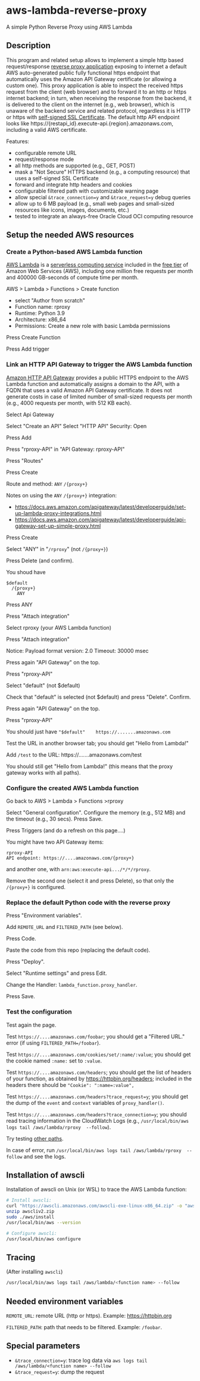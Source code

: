# aws-lambda-reverse-proxy
A simple Python Reverse Proxy using AWS Lambda

## Description

This program and related setup allows to implement a simple http based request/response [reverse proxy application](https://en.wikipedia.org/wiki/Reverse_proxy) exposing to internet a default AWS auto-generated public fully functional https endpoint that automatically uses the Amazon API Gateway certificate (or allowing a custom one). This proxy application is able to inspect the received https request from the client (web browser) and to forward it to an http or https internet backend; in turn, when receiving the response from the backend, it is delivered to the client on the internet (e.g., web browser), which is unaware of the backend service and related protocol, regardless it is HTTP or https with [self-signed SSL Certificate](https://en.wikipedia.org/wiki/Self-signed_certificate). The default http API endpoint looks like https://{restapi_id}.execute-api.{region}.amazonaws.com, including a valid AWS certificate.

Features:
- configurable remote URL
- request/response mode
- all http methods are supported (e.g., GET, POST)
- mask a "Not Secure" HTTPS backend (e.g., a computing resource) that uses a self-signed SSL Certificate
- forward and integrate http headers and cookies
- configurable filtered path with customizable warning page
- allow special `&trace_connection=y` and `&trace_request=y` debug queries
- allow up to 6 MB payload (e.g., small web pages and small-sized resources like icons, images, documents, etc.)
- tested to integrate an always-free Oracle Cloud OCI computing resource

## Setup the needed AWS resources

### Create a Python-based AWS Lambda function

[AWS Lambda](https://aws.amazon.com/lambda/?nc2=h_ql_prod_fs_lbd) is a [serverless computing service](https://aws.amazon.com/getting-started/hands-on/run-serverless-code/?nc1=h_ls) included in the [free tier](https://aws.amazon.com/lambda/pricing/?loc=ft#Free_Tier) of Amazon Web Services (AWS), including one million free requests per month and 400000 GB-seconds of compute time per month.

AWS > Lambda > Functions > Create function
- select "Author from scratch"
- Function name: rproxy
- Runtime: Python 3.9
- Architecture: x86_64
- Permissions: Create a new role with basic Lambda permissions

Press Create Function

Press Add trigger

### Link an HTTP API Gateway to trigger the AWS Lambda function

[Amazon HTTP API Gateway](https://aws.amazon.com/api-gateway/?nc1=h_ls) provides a public HTTPS endpoint to the AWS Lambda function and automatically assigns a domain to the API, with a FQDN that uses a valid Amazon API Gateway certificate. It does not generate costs in case of limited number of small-sized requests per month (e.g., 4000 requests per month, with 512 KB each).

Select Api Gateway

Select "Create an API"
Select "HTTP API"
Security: Open

Press Add

Press "rproxy-API" in "API Gateway: rproxy-API"

Press "Routes"

Press Create

Route and method: `ANY` `/{proxy+}`

Notes on using the `ANY` `/{proxy+}` integration:
- https://docs.aws.amazon.com/apigateway/latest/developerguide/set-up-lambda-proxy-integrations.html
- https://docs.aws.amazon.com/apigateway/latest/developerguide/api-gateway-set-up-simple-proxy.html

Press Create

Select "ANY" in "`/rproxy`" (not `/{proxy+}`)

Press Delete (and confirm).

You shoud have 
```
$default
  /{proxy+}
    ANY
```

Press ANY

Press "Attach integration"

Select rproxy (your AWS Lambda function)

Press "Attach integration"

Notice:
Payload format version: 2.0
Timeout: 30000 msec

Press again "API Gateway" on the top.

Press "rproxy-API"

Select "default" (not $default)

Check that "default" is selected (not $default) and press "Delete". Confirm.

Press again "API Gateway" on the top.

Press "rproxy-API"

You should just have `"$default"	https://.......amazonaws.com`

Test the URL in another browser tab; you should get "Hello from Lambda!"

Add `/test` to the URL: https://.......amazonaws.com/test

You should still get "Hello from Lambda!" (this means that the proxy gateway works with all paths).

### Configure the created AWS Lambda function

Go back to AWS > Lambda > Functions >rproxy

Select "General configuration". Configure the memory (e.g., 512 MB) and the timeout (e.g., 30 secs). Press Save.

Press Triggers (and do a refresh on this page....)

You might have two API Gateway items:
```
rproxy-API
API endpoint: https://....amazonaws.com/{proxy+}
```
and another one, with `arn:aws:execute-api.../*/*/rproxy`.

Remove the second one (select it and press Delete), so that only the `/{proxy+}` is configured.

### Replace the default Python code with the reverse proxy

Press "Environment variables".

Add `REMOTE_URL` and `FILTERED_PATH` (see below).

Press Code.

Paste the code from this repo (replacing the default code).

Press "Deploy".

Select "Runtime settings" and press Edit.

Change the Handler: `lambda_function.proxy_handler`.

Press Save.

### Test the configuration

Test again the page.

Test `https://....amazonaws.com/foobar`; you should get a "Filtered URL." error (if using `FILTERED_PATH=/foobar`).

Test `https://....amazonaws.com/cookies/set/:name/:value`; you should get the cookie named `:name:` set to `:value`.

Test `https://....amazonaws.com/headers`; you should get the list of headers of your function, as obtained by https://httpbin.org/headers; included in the headers there should be `"Cookie": ":name=:value",`

Test `https://....amazonaws.com/headers?trace_request=y`; you should get the dump of the `event` and `context` variables of `proxy_handler()`.

Test `https://....amazonaws.com/headers?trace_connection=y`; you should read tracing information in the CloudWatch Logs (e.g., `/usr/local/bin/aws logs tail /aws/lambda/rproxy  --follow`).

Try testing [other paths](https://stackoverflow.com/a/9770981/10598800).

In case of error, run `/usr/local/bin/aws logs tail /aws/lambda/rproxy  --follow` and see the logs.

## Installation of awscli

Installation of awscli on Unix (or WSL) to trace the AWS Lambda function:

```bash
# Install awscli:
curl "https://awscli.amazonaws.com/awscli-exe-linux-x86_64.zip" -o "awscliv2.zip"
unzip awscliv2.zip
sudo ./aws/install
/usr/local/bin/aws --version

# Configure awscli:
/usr/local/bin/aws configure
```

## Tracing

(After installing `awscli`)

```bash
/usr/local/bin/aws logs tail /aws/lambda/<function name> --follow
```

## Needed environment variables

`REMOTE_URL`: remote URL (http or https). Example: https://httpbin.org

`FILTERED_PATH`: path that needs to be filtered. Example: `/foobar`.

## Special parameters

- `&trace_connection=y`: trace log data via `aws logs tail /aws/lambda/<function name> --follow`
- `&trace_request=y`: dump the request
